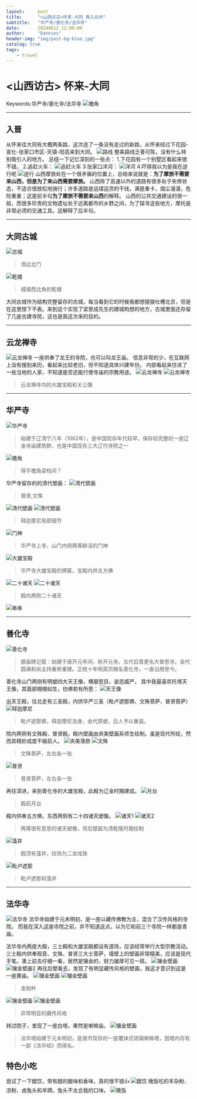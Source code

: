 ```yaml
---
layout:     post
title:      "<山西访古>怀来-大同 再入云州"
subtitle:   "华严寺/善化寺/法华寺"
date:       20240612 12:00:00
author:     "Dannies"
header-img: "img/post-bg-blue.jpg"
catalog: true
tags:
    - travel
---
```


# <山西访古> 怀来-大同
Keywords:华严寺/善化寺/法华寺
![檐角](/pic/20240612/20240612output/DSC_0162.JPG)
***
## 入晋
从怀来往大同有大概两条路，这次选了一条没有走过的新路，从怀来经过下花园-宣化-张家口市区-天镇-阳高来到大同。
![路线](/pic/20240612/20240612output/Snipaste_2024-06-12_22-00-33.png)
整条路线乏善可陈，没有什么特别吸引人的地方。
总结一下记忆深刻的一些点：
1.下花园有一个别墅区看起来很不错。
2.追赶火车：
![追赶火车](/pic/20240612/20240612output/DJI_0993.gif)
3.张家口洋河：
![洋河](/pic/20240612/20240612output/DSC_0060.jpg)
4.吓得我以为是我在逆行呢
![逆行](/pic/20240612/20240612output/DJI_0001.gif)
山西摩旅处在一个很矛盾的位置上，总结来说就是：**为了摩旅不需要来山西，但是为了来山西需要摩旅。**
山西除了高速以外的道路有很多处于失修状态，不适合很放松地骑行；许多道路是运煤运货的干线，满是重卡，烟尘漫漫，危险重重；这是前半句**为了摩旅不需要来山西**的解释。
山西的公共交通建设的很一般，而很多珍贵的文物遗址处于远离都市的乡野之间，为了探寻这些地方，摩托是非常必须的交通工具。这解释了后半句。
***
## 大同古城
![古城](/pic/20240612/20240612output/DJI_0003.gif)
>清远北门

![乾楼](/pic/20240612/20240612output/DSC_0083.jpg)
>城墙西北角的乾楼

大同古城作为结构完整留存的古城，每当看到它的时候我都想狠狠吐槽北京，但是在这里按下不表。来到这个实现了梁思成先生的建城构想的地方，古城里面还存留了几座古建寺院，这也是我这次来的目的。
***
## 云龙禅寺
![云龙禅寺](/pic/20240612/20240612output/DSC_0065.jpg)
一座供奉了龙王的寺院，也可以叫龙王庙。
信息非常的少，在互联网上没有搜到来历，看起来比较老旧，但不知道具体兴建年份。
内部看起来住进了一些当地的人家，不知道是否还能行使寺庙的宗教用途。
![云龙禅寺](/pic/20240612/20240612output/DSC_0068.jpg)
![云龙禅寺](/pic/20240612/20240612output/DSC_0069.jpg)
>云龙禅寺内的大雄宝殿和关公像

***
## 华严寺
![华严寺](/pic/20240612/20240612output/DSC_0125.jpg)
>始建于辽清宁八年（1062年），是中国现存年代较早、保存较完整的一座辽金寺庙建筑群，也是中国现存三大辽代寺院之一

![檐角](/pic/20240612/20240612output/DSC_0089.jpg)
>得乎檐角梁柱间？

华严寺留存的的清代壁画：
![清代壁画](/pic/20240612/20240612output/DSC_0093.png)
>普贤,文殊

![清代壁画](/pic/20240612/20240612output/DSC_0095.jpg)
![清代壁画](/pic/20240612/20240612output/DSC_0096.jpg)
>释迦摩尼局部细节

![门神](/pic/20240612/20240612output/DSC_0104.png)
>华严寺上寺，山门内侧两尊鲜活的门神

![大雄宝殿](/pic/20240612/20240612output/DSC_0111.jpg)
>华严寺大雄宝殿的牌匾，宝殿内供五方佛

![二十诸天](/pic/20240612/20240612output/DSC_0114.jpg)
![二十诸天](/pic/20240612/20240612output/DSC_0116.jpg)
>殿内两侧二十诸天

![串串](/pic/20240612/20240612output/DSC_0120.jpg)




***
## 善化寺
![善化寺](/pic/20240612/20240612output/DSC_0127.jpg)
>据庙碑记载：始建于唐开元年间，称开元寺。五代后晋更名大普恩寺。金代圆满和尚主持重修重建。正统十年明英宗赐名善化寺，一直沿用至今。

善化寺山门两侧有明塑四大天王像，横眉怒目，姿态威严。
其中我最喜欢托塔天王像，其面部栩栩如生，彷佛若有所思：
![天王像](/pic/20240612/20240612output/DSC_0131.jpg)

出天王殿，往北走有三圣殿，内供华严三圣（毗卢遮那佛、文殊菩萨、普贤菩萨）
![释迦摩尼](/pic/20240612/20240612output/DSC_0146.jpg)
>毗卢遮那佛，释迦摩尼法身，金代原塑，后人予以重装。

院内两侧有文殊殿、普贤殿。殿内壁画由央美壁画系师生绘制。虽是现代所绘，然而其精妙成度不输前人。
![央美落款](/pic/20240612/20240612output/DSC_0147.jpg)
![文殊](/pic/20240612/20240612output/DSC_0148.png)
>文殊菩萨，左右各一张

![普贤](/pic/20240612/20240612output/DSC_0187.png)
>普贤菩萨，左右各一张

再往深进，来到善化寺的大雄宝殿，此殿为辽金时期建成。
![月台](/pic/20240612/20240612output/DSC_0160.jpg)
>殿前月台

殿内供奉五方佛。东西两侧有二十四诸天塑像。
![诸天1](/pic/20240612/20240612output/DSC_0175.jpg)
![诸天2](/pic/20240612/20240612output/DSC_0182.jpg)
>两尊很有意思的诸天塑像，背后壁画为清乾隆时期绘制

![藻井](/pic/20240612/20240612output/DSC_0179.jpg)
>殿顶有藻井，纹饰为二龙戏珠

![毗卢遮那](/pic/20240612/20240612output/DSC_0184.jpg)
>毗卢遮那和藻井

***
## 法华寺
![法华寺](/pic/20240612/20240612output/DSC_0202.jpg)
法华寺始建于元末明初，是一座以藏传佛教为主，混合了汉传风格的寺院。
而我在深入这座寺院之前，并不知道这点，以为它和前三个寺院一样都是青庙。

法华寺内两座大殿，三士殿和大雄宝殿都设有道场，应该经常举行大型宗教活动。
三士殿内供奉观音、文殊、普贤三大士菩萨，墙壁上的壁画非常精美，应该是现代手笔。凑上前去仔细一看，居然是镶金的，财力雄厚可见一斑。
![镶金壁画](/pic/20240612/20240612output/DSC_0207.jpg)
![镶金壁画2](/pic/20240612/20240612output/DSC_0208.jpg)
再往后壁看去，发现了有明显藏传风格的壁画，我这才意识到这是一座黄庙。
![镶金壁画](/pic/20240612/20240612output/DSC_0213.png)
![镶金壁画](/pic/20240612/20240612output/DSC_0215.jpg)
>金刚杵

![镶金壁画](/pic/20240612/20240612output/DSC_0217.png)
![镶金壁画](/pic/20240612/20240612output/DSC_0219.jpg)
>非常明显的藏传风格

转过院子，发现了一座白塔。果然是喇嘛庙。
![镶金壁画](/pic/20240612/20240612output/DSC_0222.jpg)
>法华塔始建于元末明初，是我市现存的一座覆钵式琉璃喇嘛塔，因塔内存有一部《法华经》而得名。

## 特色小吃
尝试了一下醋饮，带有醋的酸味和香味，真的很不错👍
![醋饮](/pic/20240612/20240612output/微信图片_20240612234006.jpg)
晚饭吃的羊杂粉、凉粉、卤兔头和羊蹄。兔头不太合我的口味。
![晚饭](/pic/20240612/20240612output/微信图片_20240612234008.jpg)


